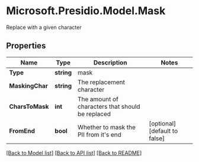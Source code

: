 # Microsoft.Presidio.Model.Mask
Replace with a given character

## Properties

Name | Type | Description | Notes
------------ | ------------- | ------------- | -------------
**Type** | **string** | mask | 
**MaskingChar** | **string** | The replacement character | 
**CharsToMask** | **int** | The amount of characters that should be replaced | 
**FromEnd** | **bool** | Whether to mask the PII from it&#39;s end | [optional] [default to false]

[[Back to Model list]](../README.md#documentation-for-models) [[Back to API list]](../README.md#documentation-for-api-endpoints) [[Back to README]](../README.md)

